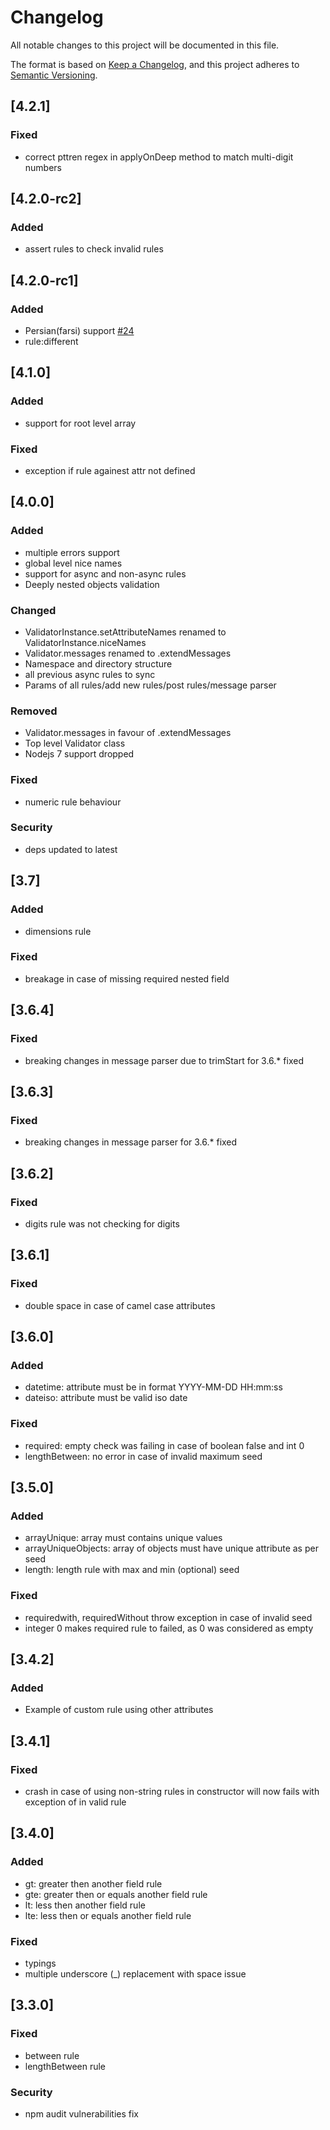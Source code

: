 # Changelog

All notable changes to this project will be documented in this file.

The format is based on [Keep a Changelog](https://keepachangelog.com/en/1.0.0/),
and this project adheres to [Semantic Versioning](https://semver.org/spec/v2.0.0.html).

## [4.2.1]

### Fixed

- correct pttren regex in applyOnDeep method to match multi-digit numbers

## [4.2.0-rc2]

### Added

- assert rules to check invalid rules

## [4.2.0-rc1]

### Added

- Persian(farsi) support [#24](https://github.com/bitnbytesio/node-input-validator/pull/24)
- rule:different

## [4.1.0]

### Added

- support for root level array

### Fixed

- exception if rule againest attr not defined

## [4.0.0]

### Added

- multiple errors support
- global level nice names
- support for async and non-async rules
- Deeply nested objects validation

### Changed

- ValidatorInstance.setAttributeNames renamed to ValidatorInstance.niceNames
- Validator.messages renamed to .extendMessages
- Namespace and directory structure
- all previous async rules to sync
- Params of all rules/add new rules/post rules/message parser

### Removed

- Validator.messages in favour of .extendMessages
- Top level Validator class
- Nodejs 7 support dropped

### Fixed

- numeric rule behaviour

### Security

- deps updated to latest

## [3.7]

### Added

- dimensions rule

### Fixed

- breakage in case of missing required nested field

## [3.6.4]

### Fixed

- breaking changes in message parser due to trimStart for 3.6.* fixed

## [3.6.3]

### Fixed

- breaking changes in message parser for 3.6.* fixed

## [3.6.2]

### Fixed

- digits rule was not checking for digits

## [3.6.1]

### Fixed

- double space in case of camel case attributes

## [3.6.0]

### Added

- datetime: attribute must be in format YYYY-MM-DD HH:mm:ss
- dateiso: attribute must be valid iso date

### Fixed

- required: empty check was failing in case of boolean false and int 0
- lengthBetween: no error in case of invalid maximum seed

## [3.5.0]

### Added

- arrayUnique: array must contains unique values
- arrayUniqueObjects: array of objects must have unique attribute as per seed
- length: length rule with max and min (optional) seed

### Fixed

- requiredwith, requiredWithout throw exception in case of invalid seed
- integer 0 makes required rule to failed, as 0 was considered as empty

## [3.4.2]

### Added

- Example of custom rule using other attributes

## [3.4.1]

### Fixed

- crash in case of using non-string rules in constructor will now fails with exception of in valid rule

## [3.4.0]

### Added

- gt: greater then another field rule
- gte: greater then or equals another field rule
- lt: less then another field rule
- lte: less then or equals another field rule

### Fixed

- typings
- multiple underscore (_) replacement with space issue

## [3.3.0]

### Fixed

- between rule
- lengthBetween rule

### Security

- npm audit vulnerabilities fix
